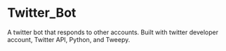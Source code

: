 # Twitter_Bot
A twitter bot that responds to other accounts. Built with twitter developer account, Twitter API, Python, and Tweepy. 
